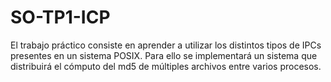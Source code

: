 # SO-TP1-ICP
El trabajo práctico consiste en aprender a utilizar los distintos tipos de IPCs presentes en un sistema POSIX. Para ello se implementará un sistema que distribuirá el cómputo del md5 de múltiples archivos entre varios procesos.
